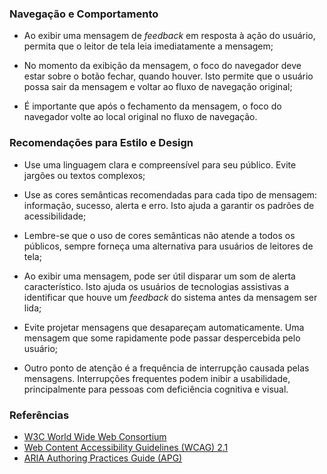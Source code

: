 ### Navegação e Comportamento

-   Ao exibir uma mensagem de *feedback* em resposta à ação do usuário, permita que o leitor de tela leia imediatamente a mensagem;

-   No momento da exibição da mensagem, o foco do navegador deve estar sobre o botão fechar, quando houver. Isto permite que o usuário possa sair da mensagem e voltar ao fluxo de navegação original;

-   É importante que após o fechamento da mensagem, o foco do navegador volte ao local original no fluxo de navegação.

### Recomendações para Estilo e Design

-   Use uma linguagem clara e compreensível para seu público. Evite jargões ou textos complexos;

-   Use as cores semânticas recomendadas para cada tipo de mensagem: informação, sucesso, alerta e erro. Isto ajuda a garantir os padrões de acessibilidade;

-   Lembre-se que o uso de cores semânticas não atende a todos os públicos, sempre forneça uma alternativa para usuários de leitores de tela;

-   Ao exibir uma mensagem, pode ser útil disparar um som de alerta característico. Isto ajuda os usuários de tecnologias assistivas a identificar que houve um *feedback* do sistema antes da mensagem ser lida;

-   Evite projetar mensagens que desapareçam automaticamente. Uma mensagem que some rapidamente pode passar despercebida pelo usuário;

-   Outro ponto de atenção é a frequência de interrupção causada pelas mensagens. Interrupções frequentes podem inibir a usabilidade, principalmente para pessoas com deficiência cognitiva e visual.

### Referências

-   [W3C World Wide Web Consortium](https://www.w3.org/)
-   [Web Content Accessibility Guidelines (WCAG) 2.1](https://www.w3.org/TR/WCAG21/)
-   [ARIA Authoring Practices Guide (APG)](https://www.w3.org/WAI/ARIA/apg/patterns/alert/)
